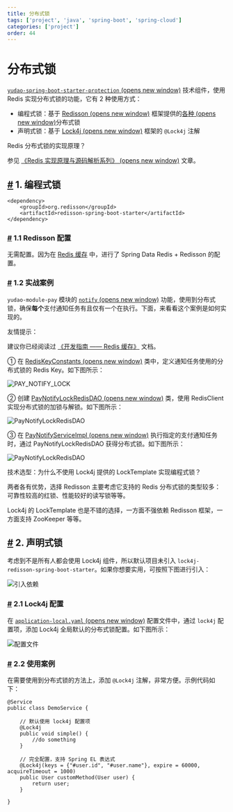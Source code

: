 ```yaml
---
title: 分布式锁
tags: ['project', 'java', 'spring-boot', 'spring-cloud']
categories: ['project']
order: 44
---
```

# 分布式锁

[`yudao-spring-boot-starter-protection`  (opens new window)](https://github.com/YunaiV/ruoyi-vue-pro/blob/master/yudao-framework/yudao-spring-boot-starter-protection/) 技术组件，使用 Redis 实现分布式锁的功能，它有 2 种使用方式：

 * 编程式锁：基于 [Redisson  (opens new window)](https://github.com/redisson/redisson) 框架提供的[各种  (opens new window)](https://github.com/redisson/redisson/wiki/8.-%E5%88%86%E5%B8%83%E5%BC%8F%E9%94%81%E5%92%8C%E5%90%8C%E6%AD%A5%E5%99%A8)分布式锁
* 声明式锁：基于 [Lock4j  (opens new window)](https://github.com/baomidou/lock4j) 框架的 `@Lock4j` 注解

 Redis 分布式锁的实现原理？

 参见 [《Redis 实现原理与源码解析系列》  (opens new window)](https://www.iocoder.cn/Redis/good-collection/?yudao) 文章。

 ## [#](#_1-编程式锁) 1. 编程式锁

 
```
<dependency>
    <groupId>org.redisson</groupId>
    <artifactId>redisson-spring-boot-starter</artifactId>
</dependency>

```
### [#](#_1-1-redisson-配置) 1.1 Redisson 配置

 无需配置。因为在 [Redis 缓存](/redis-cache) 中，进行了 Spring Data Redis + Redisson 的配置。

 ### [#](#_1-2-实战案例) 1.2 实战案例

 `yudao-module-pay` 模块的 [`notify`  (opens new window)](https://github.com/YunaiV/ruoyi-vue-pro/blob/master/yudao-module-pay/yudao-module-pay-biz/src/main/java/cn/iocoder/yudao/module/pay/service/notify/PayNotifyServiceImpl.java#L155-L174) 功能，使用到分布式锁，确保**每个**支付通知任务有且仅有一个在执行。下面，来看看这个案例是如何实现的。

 友情提示：

 建议你已经阅读过 [《开发指南 —— Redis 缓存》](/redis-cache) 文档。

 ① 在 [RedisKeyConstants  (opens new window)](https://github.com/YunaiV/ruoyi-vue-pro/blob/master/yudao-module-pay/yudao-module-pay-biz/src/main/java/cn/iocoder/yudao/module/pay/dal/redis/RedisKeyConstants.java) 类中，定义通知任务使用的分布式锁的 Redis Key。如下图所示：

 ![PAY_NOTIFY_LOCK](https://doc.iocoder.cn/img/%E5%88%86%E5%B8%83%E5%BC%8F%E9%94%81/01.png)

 ② 创建 [PayNotifyLockRedisDAO  (opens new window)](https://github.com/YunaiV/ruoyi-vue-pro/blob/master/yudao-module-pay/yudao-module-pay-biz/src/main/java/cn/iocoder/yudao/module/pay/dal/redis/notify/PayNotifyLockRedisDAO.java) 类，使用 RedisClient 实现分布式锁的加锁与解锁。如下图所示：

 ![PayNotifyLockRedisDAO](https://doc.iocoder.cn/img/%E5%88%86%E5%B8%83%E5%BC%8F%E9%94%81/02.png)

 ③ 在 [PayNotifyServiceImpl  (opens new window)](https://github.com/YunaiV/ruoyi-vue-pro/blob/master/yudao-module-pay/yudao-module-pay-biz/src/main/java/cn/iocoder/yudao/module/pay/service/notify/PayNotifyServiceImpl.java#L155-L174) 执行指定的支付通知任务时，通过 PayNotifyLockRedisDAO 获得分布式锁。如下图所示：

 ![PayNotifyLockRedisDAO](https://doc.iocoder.cn/img/%E5%88%86%E5%B8%83%E5%BC%8F%E9%94%81/03.png)

 技术选型：为什么不使用 Lock4j 提供的 LockTemplate 实现编程式锁？

 两者各有优势，选择 Redisson 主要考虑它支持的 Redis 分布式锁的类型较多：可靠性较高的红锁、性能较好的读写锁等等。

 Lock4j 的 LockTemplate 也是不错的选择，一方面不强依赖 Redisson 框架，一方面支持 ZooKeeper 等等。

 ## [#](#_2-声明式锁) 2. 声明式锁

 考虑到不是所有人都会使用 Lock4j 组件，所以默认项目未引入 `lock4j-redisson-spring-boot-starter`。如果你想要实用，可按照下图进行引入：

 ![引入依赖](https://doc.iocoder.cn/img/%E5%88%86%E5%B8%83%E5%BC%8F%E9%94%81/05.png)

 ### [#](#_2-1-lock4j-配置) 2.1 Lock4j 配置

 在 [`application-local.yaml`  (opens new window)](https://github.com/YunaiV/ruoyi-vue-pro/blob/master/yudao-server/src/main/resources/application-local.yaml#L111-L114) 配置文件中，通过 `lock4j` 配置项，添加 Lock4j 全局默认的分布式锁配置。如下图所示：

 ![配置文件](https://doc.iocoder.cn/img/%E5%88%86%E5%B8%83%E5%BC%8F%E9%94%81/04.png)

 ### [#](#_2-2-使用案例) 2.2 使用案例

 在需要使用到分布式锁的方法上，添加 `@Lock4j` 注解，非常方便。示例代码如下：

 
```
@Service
public class DemoService {

    // 默认使用 lock4j 配置项
    @Lock4j
    public void simple() {
        //do something
    }

    // 完全配置，支持 Spring EL 表达式
    @Lock4j(keys = {"#user.id", "#user.name"}, expire = 60000, acquireTimeout = 1000)
    public User customMethod(User user) {
        return user;
    }

}

```
